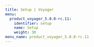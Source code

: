 ```yaml
---
title: Setup | Voyager
menu:
  product_voyager_5.0.0-rc.11:
    identifier: setup
    name: Setup
    weight: 30
menu_name: product_voyager_5.0.0-rc.11
---
```


